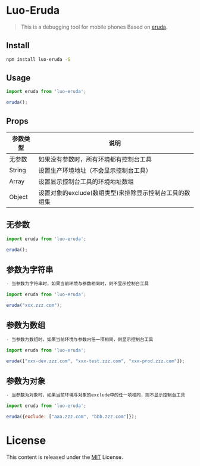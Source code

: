 # Luo-Eruda

> This is a debugging tool for mobile phones Based on [eruda]().


## Install

```bash
npm install luo-eruda -S
```

## Usage

```js
import eruda from 'luo-eruda';

eruda();
```

## Props 

| 参数类型 | 说明 |
| ---------- | ----------- |
| 无参数 | 如果没有参数时，所有环境都有控制台工具 |
| String | 设置生产环境地址（不会显示控制台工具）|
| Array | 设置显示控制台工具的环境地址数组 |
| Object | 设置对象的exclude(数组类型)来排除显示控制台工具的数组集 |

## 无参数

```js
import eruda from 'luo-eruda';

eruda();
```
## 参数为字符串

```js
- 当参数为字符串时，如果当前环境与参数相同时，则不显示控制台工具

import eruda from 'luo-eruda';

eruda("xxx.zzz.com");
```

## 参数为数组

```js
- 当参数为数组时，如果当前环境与参数内任一项相同，则显示控制台工具

import eruda from 'luo-eruda';

eruda(["xxx-dev.zzz.com", "xxx-test.zzz.com", "xxx-prod.zzz.com"]);
```

## 参数为对象

```js
- 当参数为对象时，如果当前环境与对象的exclude中的任一项相同，则不显示控制台工具

import eruda from 'luo-eruda';

eruda({exclude: ["aaa.zzz.com", "bbb.zzz.com"]});
```

# License

This content is released under the [MIT](http://opensource.org/licenses/MIT) License.
